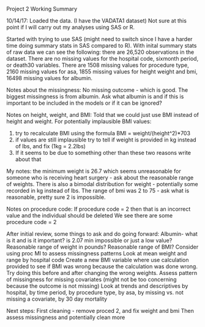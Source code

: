 Project 2 Working Summary

10/14/17: Loaded the data. (I have the VADATA1 dataset) Not sure at this point if I will carry out my analyses using SAS or R.

Started with trying to use SAS (might need to switch since I have a harder time doing summary stats in SAS compared to R). With inital summary stats of raw data we can see the following: there are 26,520 observations in the dataset. There are no missing values for the hospital code, sixmonth period, or death30 variables. There are 1508 missing values for procedure type, 2160 missing values for asa, 1855 missing values for height weight and bmi, 16498 missing values for albumin. 

Notes about the missingness:
No missing outcome - which is good.
The biggest missingness is from albumin. Ask what albumin is and if this is important to be included in the models or if it can be ignored?

Notes on height, weight, and BMI:
Told that we could just use BMI instead of height and weight. 
For potentially implausible BMI values: 
1. try to recalculate BMI using the formula BMI = weight/(height^2)*703
2. if values are still implausible try to tell if weight is provided in kg instead of lbs, and fix (1kg = 2.2lbs)
3. If it seems to be due to something other than these two reasons write about that

My notes: the minimum weight is 26.7 which seems unreasonable for someone who is receiving heart surgery - ask about the reasonable range of weights. There is also a bimodal distribution for weight - potentially some recorded in kg instead of lbs. The range of bmi was 2 to 75 - ask what is reasonable, pretty sure 2 is impossible. 

Notes on procedure code:
If procedure code = 2 then that is an incorrect value and the individual should be deleted
We see there are some procedure code = 2

After initial review, some things to ask and do going forward:
Albumin- what is it and is it important? is 2.07 min impossible or just a low value?
Reasonable range of weight in pounds?
Reasonable range of BMI?
Consider using proc MI to assess missingness patterns
Look at mean weight and range by hospital code
Create a new BMI variable where use calculation provided to see if BMI was wrong because the calculation was done wrong. Try doing this before and after changing the wrong weights. 
Assess pattern of missingness for missing covariates (might not be too concerning because the outcome is not missing)
Look at trends and descriptives by hospital, by time period, by procedure type, by asa, by missing vs. not missing a covariate, by 30 day mortality

Next steps:
First cleaning - remove proced 2, and fix weight and bmi
Then assess missingness and potentially clean more